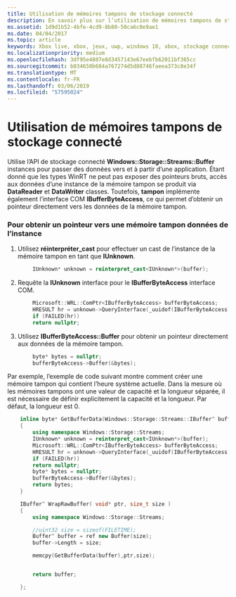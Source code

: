 ```yaml
---
title: Utilisation de mémoires tampons de stockage connecté
description: En savoir plus sur l’utilisation de mémoires tampons de stockage connectés.
ms.assetid: 1d9d1b52-4bfe-4cd9-8b80-50ca6c0e9ae1
ms.date: 04/04/2017
ms.topic: article
keywords: Xbox live, xbox, jeux, uwp, windows 10, xbox, stockage connecté
ms.localizationpriority: medium
ms.openlocfilehash: 3df95e4807e8d3457143e67eebfb62011bf365cc
ms.sourcegitcommit: b034650b684a767274d5d88746faeea373c8e34f
ms.translationtype: MT
ms.contentlocale: fr-FR
ms.lasthandoff: 03/06/2019
ms.locfileid: "57595024"
---
```

# <a name="working-with-connected-storage-buffers"></a>Utilisation de mémoires tampons de stockage connecté

Utilise l’API de stockage connecté **Windows::Storage::Streams::Buffer** instances pour passer des données vers et à partir d’une application. Étant donné que les types WinRT ne peut pas exposer des pointeurs bruts, accès aux données d’une instance de la mémoire tampon se produit via **DataReader** et **DataWriter** classes. Toutefois, **tampon** implémente également l’interface COM **IBufferByteAccess**, ce qui permet d’obtenir un pointeur directement vers les données de la mémoire tampon.

### <a name="to-get-a-pointer-to-a-buffer-instances-data"></a>Pour obtenir un pointeur vers une mémoire tampon données de l’instance

1.  Utilisez **réinterpréter\_cast** pour effectuer un cast de l’instance de la mémoire tampon en tant que **IUnknown**.

```cpp
        IUnknown* unknown = reinterpret_cast<IUnknown*>(buffer);
```

2.  Requête la **IUnknown** interface pour le **IBufferByteAccess** interface COM.

```cpp
        Microsoft::WRL::ComPtr<IBufferByteAccess> bufferByteAccess;
        HRESULT hr = unknown->QueryInterface(_uuidof(IBufferByteAccess), &bufferByteAccess);
        if (FAILED(hr))
        return nullptr;
```

3.  Utilisez **IBufferByteAccess::Buffer** pour obtenir un pointeur directement aux données de la mémoire tampon.

```cpp
        byte* bytes = nullptr;
        bufferByteAccess->Buffer(&bytes);
```

Par exemple, l’exemple de code suivant montre comment créer une mémoire tampon qui contient l’heure système actuelle. Dans la mesure où les mémoires tampons ont une valeur de capacité et la longueur séparée, il est nécessaire de définir explicitement la capacité et la longueur. Par défaut, la longueur est 0.

```cpp
    inline byte* GetBufferData(Windows::Storage::Streams::IBuffer^ buffer)
    {
        using namespace Windows::Storage::Streams;
        IUnknown* unknown = reinterpret_cast<IUnknown*>(buffer);
        Microsoft::WRL::ComPtr<IBufferByteAccess> bufferByteAccess;
        HRESULT hr = unknown->QueryInterface(_uuidof(IBufferByteAccess), &bufferByteAccess);
        if (FAILED(hr))
        return nullptr;
        byte* bytes = nullptr;
        bufferByteAccess->Buffer(&bytes);
        return bytes;
    }

    IBuffer^ WrapRawBuffer( void* ptr, size_t size )
    {
        using namespace Windows::Storage::Streams;

        //uint32 size = sizeof(FILETIME);
        Buffer^ buffer = ref new Buffer(size);
        buffer->Length = size;

        memcpy(GetBufferData(buffer),ptr,size);


        return buffer;

    };
```
